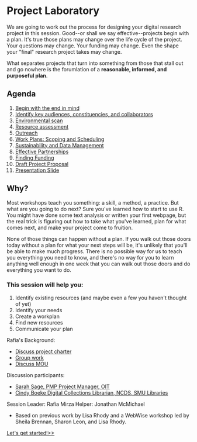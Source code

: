 # Project Laboratory


We are going to work out the process for designing your digital research project in this session. Good--or shall we say effective--projects begin with a plan. It's true those plans may change over the life cycle of the project. Your questions may change. Your funding may change. Even the shape your "final" research project takes may change. 

What separates projects that turn into something from those that stall out and go nowhere is the forumlation of a **reasonable, informed, and purposeful plan**.


## Agenda
1. [Begin with the end in mind](sections/1Ideas.md)
2. [Identify key audiences, constituencies, and collaborators](sections/2Audience.md)
3. [Environmental scan](sections/3Environment.md)
4. [Resource assessment](sections/4Resources.md)
5. [Outreach](sections/5Outreach.md) 
6. [Work Plans: Scoping and Scheduling](sections/6Workplan.md)
7. [Sustainability and Data Management](sections/7Sustainability.md)
8. [Effective Partnerships](sections/8Partnerships.md)
9. [Finding Funding](sections/9Findingfunds.md)
10. [Draft Project Proposal](sections/10Proposal.md)
11. [Presentation Slide](sections/11Presentation.md)

## Why?

Most workshops teach you something: a skill, a method, a practice. But what are you going to do next? Sure you've learned how to start to use R. You might have done some text analysis or written your first webpage, but the real trick is figuring out how to take what you've learned, plan for what comes next, and make your project come to fruition. 

None of those things can happen without a plan. If you walk out those doors today without a plan for what your next steps will be, it's unlikely that you'll be able to make much progress. There is no possible way for us to teach you everything you need to know, and there's no way for you to learn anything well enough in one week that you can walk out those doors and do everything you want to do. 

### This session will help you: 

1. Identify existing resources (and maybe even a few you haven't thought of yet)
2. Identify your needs
3. Create a workplan 
4. Find new resources
5. Communicate your plan

Rafia's Background: 
* [Discuss project charter](https://stewartvarner.com/2014/05/project-charter/)
* [Group work](https://github.com/DHRISMU/intro/blob/master/sections/how.md#group-work--project-planning)
* [Discuss MOU](https://github.com/pow123/mouworkshop)

Discussion participants: 
* [Sarah Sage, PMP Project Manager, OIT](https://www.smu.edu/OIT/Governance)
* [Cindy Boeke Digital Collections Librarian, NCDS, SMU Libraries](https://www.smu.edu/libraries/digitalcollections/about)


Session Leader: Rafia Mirza
Helper: Jonathan McMichael
* Based on previous work by Lisa Rhody and a WebWise workshop led by Sheila Brennan, Sharon Leon, and Lisa Rhody.

[Let's get started!>>](sections/1Ideas.md)
